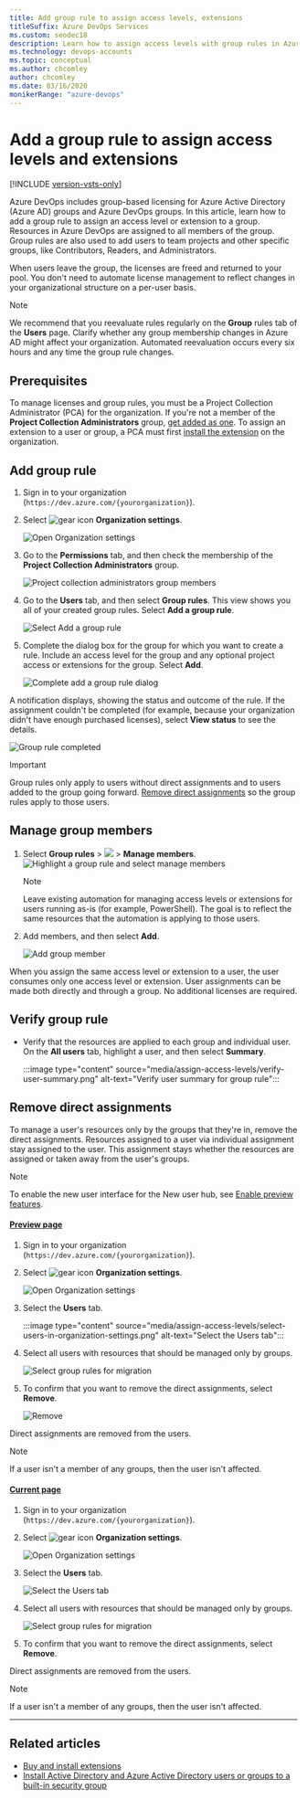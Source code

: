 ```yaml
---
title: Add group rule to assign access levels, extensions
titleSuffix: Azure DevOps Services
ms.custom: seodec18
description: Learn how to assign access levels with group rules in Azure Active Directory and Azure DevOps.
ms.technology: devops-accounts
ms.topic: conceptual
ms.author: chcomley
author: chcomley
ms.date: 03/16/2020
monikerRange: "azure-devops"
---
```


# Add a group rule to assign access levels and extensions

[!INCLUDE [version-vsts-only](../../includes/version-vsts-only.md)]

Azure DevOps includes group-based licensing for Azure Active Directory (Azure AD) groups and Azure DevOps groups. In this article, learn how to add a group rule to assign an access level or extension to a group. Resources in Azure DevOps are assigned to all members of the group. Group rules are also used to add users to team projects and other specific groups, like Contributors, Readers, and Administrators.

When users leave the group, the licenses are freed and returned to your pool. You don't need to automate license management to reflect changes in your organizational structure on a per-user basis.

> [!NOTE]
> We recommend that you reevaluate rules regularly on the **Group** rules tab of the **Users** page. Clarify whether any group membership changes in Azure AD might affect your organization. Automated reevaluation occurs every six hours and any time the group rule changes.

## Prerequisites

To manage licenses and group rules, you must be a Project Collection Administrator (PCA) for the organization. If you're not a member of the **Project Collection Administrators** group, [get added as one](../../organizations/security/set-project-collection-level-permissions.md).
To assign an extension to a user or group, a PCA must first [install the extension](../../marketplace/install-extension.md) on the organization.

## Add group rule

1. Sign in to your organization (`https://dev.azure.com/{yourorganization}`).

2. Select ![gear icon](../../media/icons/gear-icon.png) **Organization settings**.

   ![Open Organization settings](../../media/settings/open-admin-settings-vert.png)

3. Go to the **Permissions** tab, and then check the membership of the **Project Collection Administrators** group.

   ![Project collection administrators group members](media/assign-access-levels/project-collection-administrators-group-members-new.png)

4. Go to the **Users** tab, and then select **Group rules**. This view shows you all of your created group rules. Select **Add a group rule**.

   ![Select Add a group rule](media/manage-group-licensing/add-group-rule.png)

5. Complete the dialog box for the group for which you want to create a rule. Include an access level for the group and any optional project access or extensions for the group. Select **Add**.

   ![Complete add a group rule dialog](media/assign-access-levels/add-group-rule-dialog-new.png)

A notification displays, showing the status and outcome of the rule. If the assignment couldn't be completed (for example, because your organization didn't have enough purchased licenses), select **View status** to see the details.

![Group rule completed](media/assign-access-levels/group-rule-completed-successfully.png)

> [!IMPORTANT]
> Group rules only apply to users without direct assignments and to users added to the group going forward. [Remove direct assignments](#remove-direct-assignments) so the group rules apply to those users.

## Manage group members

1. Select **Group rules** > ![](../../media/ellipses-reduced-screen-size.png) > **Manage members**.
   ![Highlight a group rule and select manage members](media/migrate-to-group-based-resource-management/highlight-rule-choose-manage-members.png)

   > [!NOTE]
   > Leave existing automation for managing access levels or extensions for users running as-is (for example, PowerShell). The goal is to reflect the same resources that the automation is applying to those users.

2. Add members, and then select **Add**.

   ![Add group member](media/migrate-to-group-based-resource-management/add-group-members.png)

When you assign the same access level or extension to a user, the user consumes only one access level or extension. User assignments can be made both directly and through a group. No additional licenses are required.

## Verify group rule

- Verify that the resources are applied to each group and individual user. On the **All users** tab, highlight a user, and then select **Summary**.

  :::image type="content" source="media/assign-access-levels/verify-user-summary.png" alt-text="Verify user summary for group rule":::

## Remove direct assignments

To manage a user's resources only by the groups that they're in, remove the direct assignments. Resources assigned to a user via individual assignment stay assigned to the user. This assignment stays whether the resources are assigned or taken away from the user's groups.

> [!NOTE]  
> To enable the new user interface for the New user hub, see [Enable preview features](../../project/navigation/preview-features.md).

#### [Preview page](#tab/preview-page)

1. Sign in to your organization (`https://dev.azure.com/{yourorganization}`).

2. Select ![gear icon](../../media/icons/gear-icon.png) **Organization settings**.

   ![Open Organization settings](../../media/settings/open-admin-settings-vert.png)

3. Select the **Users** tab.

   :::image type="content" source="media/assign-access-levels/select-users-in-organization-settings.png" alt-text="Select the Users tab":::

4. Select all users with resources that should be managed only by groups.

   ![Select group rules for migration](media/remove-direct-assignments/choose-remove-direct-assignments-preview.png)

5. To confirm that you want to remove the direct assignments, select **Remove**.

   ![Remove](media/remove-direct-assignments/confirm-removal-of-direct-assignments.png)

Direct assignments are removed from the users.

> [!Note]
> If a user isn't a member of any groups, then the user isn't affected.

#### [Current page](#tab/current-page)

1. Sign in to your organization (`https://dev.azure.com/{yourorganization}`).

2. Select ![gear icon](../../media/icons/gear-icon.png) **Organization settings**.

   ![Open Organization settings](../../media/settings/open-admin-settings-vert.png)

3. Select the **Users** tab.

   ![Select the Users tab](media/remove-direct-assignments/users-tab-vert.png)

4. Select all users with resources that should be managed only by groups.

   ![Select group rules for migration](media/remove-direct-assignments/choose-remove-direct-assignments-vert.png)

5. To confirm that you want to remove the direct assignments, select **Remove**.

Direct assignments are removed from the users.

> [!Note]
> If a user isn't a member of any groups, then the user isn't affected.

---

## Related articles

- [Buy and install extensions](../../marketplace/install-extension.md)
- [Install Active Directory and Azure Active Directory users or groups to a built-in security group](../security/add-ad-aad-built-in-security-groups.md)
